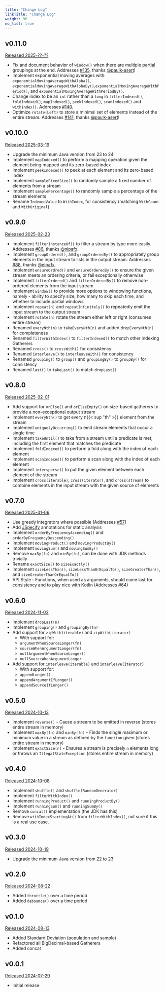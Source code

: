 ```yaml
---
title: "Change Log"
linkTitle: "Change Log"
weight: 90 
no_list: true
---
```


## v0.11.0
[Released 2025-??-??](https://github.com/tginsberg/gatherers4j/releases/tag/v0.11.0)
+ Fix and document behavior of `window()` when there are multiple partial groupings at the end. Addresses [#135](https://github.com/tginsberg/gatherers4j/issues/135), thanks [@paulk-asert](https://github.com/paulk-asert)!
+ Implement exponential moving averages with `exponentialMovingAverageWithAlpha()`, `exponentialMovingAverageWithAlphaBy()`,`exponentialMovingAverageWithPeriod()`, and `exponentialMovingAverageWithPeriodBy()`.
+ Change index to be an `int` rather than a `long` in `filterIndexed()`, `foldIndexed()`, `mapIndexed()`, `peekIndexed()`, `scanIndexed()` and `withIndex()`. Addresses [#140](https://github.com/tginsberg/gatherers4j/issues/140). 
+ Optimize `rotate(Left)` to store a minimal set of elements instead of the entire stream. Addresses [#141](https://github.com/tginsberg/gatherers4j/issues/141), thanks [@paulk-asert](https://github.com/paulk-asert)! 

## v0.10.0
[Released 2025-03-19](https://github.com/tginsberg/gatherers4j/releases/tag/v0.10.0)

+ Upgrade the minimum Java version from 23 to 24
+ Implement `mapIndexed()` to perform a mapping operation given the element being mapped and its zero-based index
+ Implement `peekIndexed()` to peek at each element and its zero-based index
+ Implement `sampleFixedSize()` to randomly sample a fixed number of elements from a stream
+ Implement `samplePercentage()` to randomly sample a percentage of the stream elements
+ Rename `IndexedValue` to `WithIndex`, for consistency (matching `WithCount` and `WithOriginal`)

## v0.9.0
[Released 2025-02-23](https://github.com/tginsberg/gatherers4j/releases/tag/v0.9.0)

+ Implement `filterInstanceOf()` to filter a stream by type more easily. Addresses [#86](https://github.com/tginsberg/gatherers4j/issues/86), thanks [@nipafx](https://github.com/nipafx).
+ Implement `groupOrdered()`, and `groupOrderedBy()` to appropriately group elements in the input stream to lists in the output stream. Addresses [#88](https://github.com/tginsberg/gatherers4j/issues/88), thanks [@nipafx](https://github.com/nipafx).
+ Implement `ensureOrdred()` and `ensureOrderedBy()` to ensure the given stream meets an ordering criteria, or fail exceptionally otherwise
+ Implement `filterOrdered()` and `filterOrderedBy()` to remove non-ordered elements from the input stream
+ Implement `window()` to provide more options to windowing functions, namely - ability to specify size, how many to skip each time, and whether to include partial windows
+ Implement `repeat(n)` and `repeatInfinitely()` to repeatedly emit the input stream to the output stream
+ Implement `rotate(n)` rotate the stream either left or right (consumes entire stream)
+ Renamed `everyNth(n)` to `takeEveryNth(n)` and added `dropEveryNth(n)` for completeness
+ Renamed `filterWithIndex()` to `filterIndexed()` to match other indexing Gatherers
+ Renamed `cross()` to `crossWith()` for consistency
+ Renamed `interleave()` to `interleaveWith()` for consistency
+ Renamed `grouping()` to `group()` and `groupingBy()` to `groupBy()` for consistency
+ Renamed `last()` to `takeLast()` to match `dropLast()`

## v0.8.0
[Released 2025-02-01](https://github.com/tginsberg/gatherers4j/releases/tag/v0.8.0)

+ Add support for `orElse()` and `orElseEmpty()` on size-based gatherers to provide a non-exceptional output stream
+ Implement `everyNth()` to get every n{{< sup "th" >}} element from the stream
+ Implement `uniquelyOccurring()` to emit stream elements that occur a single time
+ Implement `takeUntil()` to take from a stream until a predicate is met, including the first element that matches the predicate
+ Implement `foldIndexed()` to perform a fold along with the index of each element
+ Implement `scanIndexed()` to perform a scan along with the index of each element
+ Implement `intersperse()` to put the given element between each element of the stream
+ Implement `cross(iterable)`, `cross(iterator)`, and `cross(stream)` to combine elements in the input stream with the given source of elements

## v0.7.0
[Released 2025-01-06](https://github.com/tginsberg/gatherers4j/releases/tag/v0.7.0)

+ Use greedy integrators where possible (Addresses [#57](https://github.com/tginsberg/gatherers4j/issues/57))
+ Add [JSpecify](https://jspecify.dev/) annotations for static analysis
+ Implement `orderByFrequencyAscending()` and `orderByFrequencyDescending()`
+ Implement `movingProduct()` and `movingProductBy()`
+ Implement `movingSum()` and `movingSumBy()`
+ Remove `maxBy(fn)` and `minBy(fn)`, can be done with JDK methods trivially
+ Rename `exactSize()` to `sizeExactly()`
+ Implement `sizeLessThan()`, `sizeLessThanOrEqualTo()`, `sizeGreaterThan()`, and `sizeGreaterThanOrEqualTo()`
+ API Style - Functions, when used as arguments, should come last for consistency and to play nice with Kotlin (Addresses [#64](https://github.com/tginsberg/gatherers4j/issues/64))

## v0.6.0
[Released 2024-11-02](https://github.com/tginsberg/gatherers4j/releases/tag/v0.6.0)

+ Implement `dropLast(n)`
+ Implement `grouping()` and `groupingBy(fn)`
+ Add support for `zipWith(iterable)` and `zipWith(iterator)`
    + With support for:
    + `argumentWhenSourceLonger(fn)`
    + `sourceWhenArgumentLonger(fn)`
    + `nullArgumentWhenSourceLonger()`
    + `nullSourceWhenArgumentLonger`
+ Add support for `interleave(iterable)` and `interleave(iterator)`
    + With support for:
    + `appendLonger()`
    + `appendArgumentIfLonger()`
    + `appendSourceIfLonger()`

## v0.5.0
[Released 2024-10-13](https://github.com/tginsberg/gatherers4j/releases/tag/v0.5.0)
+ Implement `reverse()` - Cause a stream to be emitted in reverse (stores entire stream in memory)
+ Implement `maxBy(fn)` and `minBy(fn)` - Finds the single maximum or minimum value in a stream as defined by the `function` given (stores entire stream in memory)
+ Implement `exactSize(n)` - Ensures a stream is precisely `n` elements long or throws an `IllegalStateException` (stores entire stream in memory)

## v0.4.0
[Released 2024-10-08](https://github.com/tginsberg/gatherers4j/releases/tag/v0.4.0)
+ Implement `shuffle()` and `shuffle(RandomGenerator)`
+ Implement `filterWithIndex()`
+ Implement `runningProduct()` and `runningProductBy()`
+ Implement `runningSum()` and `runningSumBy()`
+ Remove `concat()` implementation (the JDK has this)
+ Remove `withIndexStartingAt()` from `filterWithIndex()`, not sure if this is a real use case.

## v0.3.0
[Released 2024-10-19](https://github.com/tginsberg/gatherers4j/releases/tag/v0.3.0)
+ Upgrade the minimum Java version from 22 to 23

## v0.2.0
[Released 2024-08-22](https://github.com/tginsberg/gatherers4j/releases/tag/v0.2.0)
+ Added `throttle()` over a time period
+ Added `debounce()` over a time period

## v0.1.0
[Released 2024-08-13](https://github.com/tginsberg/gatherers4j/releases/tag/v0.1.0)
+ Added Standard Deviation (population and sample)
+ Refactored all BigDecimal-based Gatherers
+ Added concat

## v0.0.1
[Released 2024-07-29](https://github.com/tginsberg/gatherers4j/releases/tag/v0.0.1)
+ Initial release